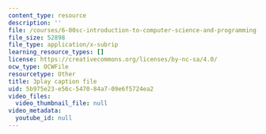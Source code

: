 ```yaml
---
content_type: resource
description: ''
file: /courses/6-00sc-introduction-to-computer-science-and-programming-spring-2011/5b975e23e56c547084a709e6f5724ea2_ddtobc-AOK4.vtt
file_size: 52898
file_type: application/x-subrip
learning_resource_types: []
license: https://creativecommons.org/licenses/by-nc-sa/4.0/
ocw_type: OCWFile
resourcetype: Other
title: 3play caption file
uid: 5b975e23-e56c-5470-84a7-09e6f5724ea2
video_files:
  video_thumbnail_file: null
video_metadata:
  youtube_id: null
---
```

